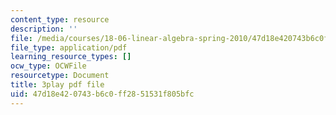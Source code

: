 ```yaml
---
content_type: resource
description: ''
file: /media/courses/18-06-linear-algebra-spring-2010/47d18e420743b6c0ff2851531f805bfc_YzZUIYRCE38.pdf
file_type: application/pdf
learning_resource_types: []
ocw_type: OCWFile
resourcetype: Document
title: 3play pdf file
uid: 47d18e42-0743-b6c0-ff28-51531f805bfc
---
```

